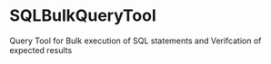 SQLBulkQueryTool
================

Query Tool for Bulk execution of SQL statements and Verifcation of expected results